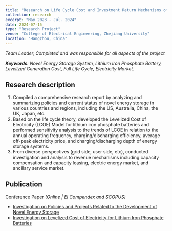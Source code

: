 ```yaml
---
title: "Research on Life Cycle Cost and Investment Return Mechanisms of Novel Energy Storage Systems"
collection: research
excerpt: "May 2023 - Jul. 2024"
date: 2024-07-15
type: "Research Project"
venue: "College of Electrical Engineering, Zhejiang University"
location: "Hangzhou, China"
---
```


*Team Leader, Completed and was responsible for all aspects of the project*

***Keywords**: Novel Energy Storage System, Lithium Iron Phosphate Battery, Levelized Generation Cost, Full Life Cycle, Electricity Market.*

## Research description
1. Compiled a comprehensive research report by analyzing and summarizing policies and current status of novel energy storage in various countries and regions, including the US, Australia, China, the UK, Japan, etc.
2. Based on the life cycle theory, developed the Levelized Cost of Electricity (LCOE) Model for lithium iron phosphate batteries and performed sensitivity analysis to the trends of LCOE in relation to the annual operating frequency, charging/discharging efficiency, average off-peak electricity price, and charging/discharging depth of energy storage systems.
3. From diverse perspectives (grid side, user side, etc), conducted investigation and analysis to revenue mechanisms including capacity compensation and capacity leasing, electric energy market, and ancillary service market.

## Publication
Conference Paper *(Online | EI Compendex and SCOPUS)*
* [Investigation on Policies and Projects Related to the Development of Novel Energy Storage](https://zxzhuys.github.io/publication/Investigation-on-Policies-and-Projects-Related-to-the-Development-of-Novel-Energy-Storage)
* [Investigation on Levelized Cost of Electricity for Lithium Iron Phosphate Batteries](https://zxzhuys.github.io/publication/Investigation-on-Levelized-Cost-of-Electricity-for-Lithium-Iron-Phosphate-Batteries)

